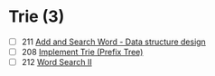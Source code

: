 # Trie (3)
- [ ] 211 [Add and Search Word - Data structure design](https://leetcode.com/problems/add-and-search-word-data-structure-design/description/)
- [ ] 208 [Implement Trie (Prefix Tree)](https://leetcode.com/problems/implement-trie-prefix-tree/description/)
- [ ] 212 [Word Search II](https://leetcode.com/problems/word-search-ii/description/)
